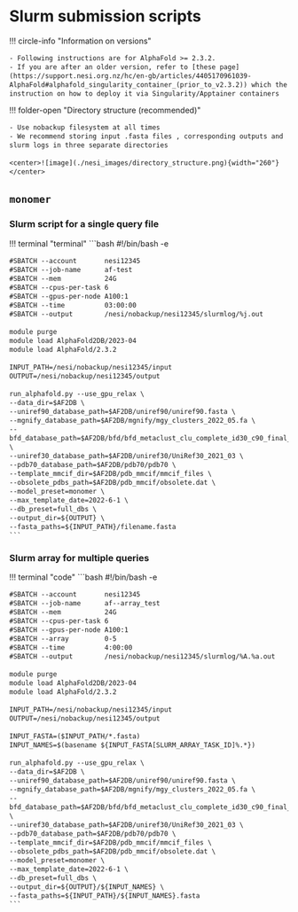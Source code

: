 # Slurm submission scripts

!!! circle-info "Information on versions"
    
    - Following instructions are for AlphaFold >= 2.3.2.
    - If you are after an older version, refer to [these page](https://support.nesi.org.nz/hc/en-gb/articles/4405170961039-AlphaFold#alphafold_singularity_container_(prior_to_v2.3.2)) which the instruction on how to deploy it via Singularity/Apptainer containers 


!!! folder-open "Directory structure (recommended)"
    
    - Use nobackup filesystem at all times
    - We recommend storing input .fasta files , corresponding outputs and slurm logs in three separate directories

    <center>![image](./nesi_images/directory_structure.png){width="260"}</center>

## `monomer`
### **Slurm script for a single query file**  


!!! terminal "terminal"
    ```bash
    #!/bin/bash -e
    
    #SBATCH --account       nesi12345
    #SBATCH --job-name      af-test
    #SBATCH --mem           24G
    #SBATCH --cpus-per-task 6
    #SBATCH --gpus-per-node A100:1
    #SBATCH --time          03:00:00
    #SBATCH --output        /nesi/nobackup/nesi12345/slurmlog/%j.out
    
    module purge
    module load AlphaFold2DB/2023-04
    module load AlphaFold/2.3.2
    
    INPUT_PATH=/nesi/nobackup/nesi12345/input
    OUTPUT=/nesi/nobackup/nesi12345/output
    
    run_alphafold.py --use_gpu_relax \
    --data_dir=$AF2DB \
    --uniref90_database_path=$AF2DB/uniref90/uniref90.fasta \
    --mgnify_database_path=$AF2DB/mgnify/mgy_clusters_2022_05.fa \
    --bfd_database_path=$AF2DB/bfd/bfd_metaclust_clu_complete_id30_c90_final_seq.sorted_opt \
    --uniref30_database_path=$AF2DB/uniref30/UniRef30_2021_03 \
    --pdb70_database_path=$AF2DB/pdb70/pdb70 \
    --template_mmcif_dir=$AF2DB/pdb_mmcif/mmcif_files \
    --obsolete_pdbs_path=$AF2DB/pdb_mmcif/obsolete.dat \
    --model_preset=monomer \
    --max_template_date=2022-6-1 \
    --db_preset=full_dbs \
    --output_dir=${OUTPUT} \
    --fasta_paths=${INPUT_PATH}/filename.fasta
    ```

### **Slurm array for multiple queries**

!!! terminal "code"
    ```bash
    #!/bin/bash -e
    
    #SBATCH --account       nesi12345
    #SBATCH --job-name      af--array_test
    #SBATCH --mem           24G
    #SBATCH --cpus-per-task 6
    #SBATCH --gpus-per-node A100:1
    #SBATCH --array         0-5
    #SBATCH --time          4:00:00
    #SBATCH --output        /nesi/nobackup/nesi12345/slurmlog/%A.%a.out
    
    module purge
    module load AlphaFold2DB/2023-04
    module load AlphaFold/2.3.2
    
    INPUT_PATH=/nesi/nobackup/nesi12345/input
    OUTPUT=/nesi/nobackup/nesi12345/output
    
    INPUT_FASTA=($INPUT_PATH/*.fasta)
    INPUT_NAMES=$(basename ${INPUT_FASTA[SLURM_ARRAY_TASK_ID]%.*})
    
    run_alphafold.py --use_gpu_relax \
    --data_dir=$AF2DB \
    --uniref90_database_path=$AF2DB/uniref90/uniref90.fasta \
    --mgnify_database_path=$AF2DB/mgnify/mgy_clusters_2022_05.fa \
    --bfd_database_path=$AF2DB/bfd/bfd_metaclust_clu_complete_id30_c90_final_seq.sorted_opt \
    --uniref30_database_path=$AF2DB/uniref30/UniRef30_2021_03 \
    --pdb70_database_path=$AF2DB/pdb70/pdb70 \
    --template_mmcif_dir=$AF2DB/pdb_mmcif/mmcif_files \
    --obsolete_pdbs_path=$AF2DB/pdb_mmcif/obsolete.dat \
    --model_preset=monomer \
    --max_template_date=2022-6-1 \
    --db_preset=full_dbs \
    --output_dir=${OUTPUT}/${INPUT_NAMES} \
    --fasta_paths=${INPUT_PATH}/${INPUT_NAMES}.fasta
    ```